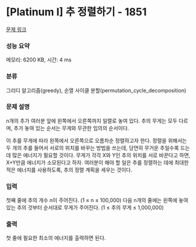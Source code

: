 # [Platinum I] 추 정렬하기 - 1851 

[문제 링크](https://www.acmicpc.net/problem/1851) 

### 성능 요약

메모리: 6200 KB, 시간: 4 ms

### 분류

그리디 알고리즘(greedy), 순열 사이클 분할(permutation_cycle_decomposition)

### 문제 설명

<p>n개의 추가 여러분 앞에 왼쪽에서 오른쪽까지 일렬로 놓여 있다. 추의 무게는 모두 다르며, 추가 놓여 있는 순서는 무게와 무관한 임의의 순서이다.</p>

<p>이 추를 무게에 따라 왼쪽에서 오른쪽으로 오름차순 정렬하고자 한다. 정렬을 위해서는 두 개의 추를 들어서 서로의 위치를 바꾸는 방법을 쓰는데, 당연히 무거운 추일수록 드는 데 많은 에너지가 필요할 것이다. 무게가 각각 X와 Y인 추의 위치를 서로 바꾼다고 하면, X+Y만큼 에너지가 소모된다고 하자. 여러분이 해야 할 일은 추를 정렬하는 데에 최대한 적은 에너지를 사용하도록, 추의 정렬 계획을 세우는 것이다.</p>

### 입력 

 <p>첫째 줄에 추의 개수 n이 주어진다. (1 ≤ n ≤ 100,000) 다음 n개의 줄에는 왼쪽에 놓여 있는 추의 것부터 순서대로 무게가 주어진다. (1 ≤ 추의 무게 ≤ 1,000,000)</p>

### 출력 

 <p>첫 줄에 필요한 최소의 에너지를 출력하면 된다.</p>

